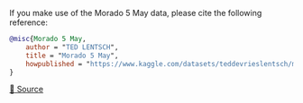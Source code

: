 If you make use of the Morado 5 May data, please cite the following reference:

```bibtex
@misc{Morado 5 May,
	author = "TED LENTSCH",
	title = "Morado 5 May",
	howpublished = "https://www.kaggle.com/datasets/teddevrieslentsch/morado-5may"
}
```

[🔗 Source](https://www.kaggle.com/datasets/teddevrieslentsch/morado-5may)